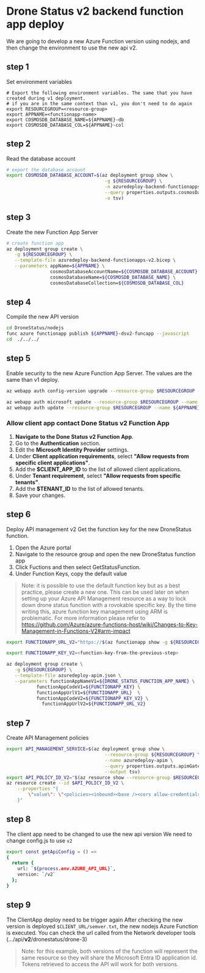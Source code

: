 # Drone Status v2 backend function app deploy

We are going to develop a new Azure Function version using nodejs, and then change the environment to use the new api v2.

## step 1

Set environment variables

```
# Export the following environment variables. The same that you have created during v1 deployment.
# if you are in the same context than v1, you don't need to do again
export RESOURCEGROUP=<resource-group>
export APPNAME=<functionapp-name>
export COSMOSDB_DATABASE_NAME=${APPNAME}-db
export COSMOSDB_DATABASE_COL=${APPNAME}-col
```

## step 2

Read the database account

```bash
# export the database account
export COSMOSDB_DATABASE_ACCOUNT=$(az deployment group show \
                                    -g ${RESOURCEGROUP} \
                                    -n azuredeploy-backend-functionapps \
                                    --query properties.outputs.cosmosDatabaseAccount.value \
                                    -o tsv)
```

## step 3

Create the new Function App Server

```bash
# create function app
az deployment group create \
   -g ${RESOURCEGROUP} \
   --template-file azuredeploy-backend-functionapps-v2.bicep \
   --parameters appName=${APPNAME} \
                cosmosDatabaseAccountName=${COSMOSDB_DATABASE_ACCOUNT} \
                cosmosDatabaseName=${COSMOSDB_DATABASE_NAME} \
                cosmosDatabaseCollection=${COSMOSDB_DATABASE_COL}
```

## step 4

Compile the new API version

```bash
cd DroneStatus/nodejs
func azure functionapp publish ${APPNAME}-dsv2-funcapp --javascript
cd  ./../../

```

## step 5

Enable security to the new Azure Function App Server. The values are the same than v1 deploy.

```bash
az webapp auth config-version upgrade --resource-group $RESOURCEGROUP --name ${APPNAME}-dsv2-funcapp

az webapp auth microsoft update --resource-group $RESOURCEGROUP --name ${APPNAME}-dsv2-funcapp  --client-id $API_APP_ID  --allowed-audiences $IDENTIFIER_URI --issuer $ISSUER_URL
az webapp auth update --resource-group $RESOURCEGROUP --name ${APPNAME}-dsv2-funcapp --enabled  --action Return401

```

### Allow client app contact Done Status v2 Function App

1. **Navigate to the Done Status v2 Function App**.
2. Go to the **Authentication** section.
3. Edit the **Microsoft Identity Provider** settings.
4. Under **Client application requirements**, select **"Allow requests from specific client applications"**.
5. Add the **$CLIENT_APP_ID** to the list of allowed client applications.
6. Under **Tenant requirement**, select **"Allow requests from specific tenants"**.
7. Add the **$TENANT_ID** to the list of allowed tenants.
8. Save your changes.

## step 6

Deploy API management v2
Get the function key for the new DroneStatus function.

1. Open the Azure portal
1. Navigate to the resource group and open the new DroneStatus function app
1. Click Fuctions and then select GetStatusFunction.
1. Under Function Keys, copy the default value

> Note: it is possible to use the default function key but as a best practice,
> please create a new one. This can be used later on when setting up your
> Azure API Management resource as a way to lock down drone status function with a
> rovokable specific key.
> By the time writing this, azure function key management using ARM is problematic.
> For more information please refer to https://github.com/Azure/azure-functions-host/wiki/Changes-to-Key-Management-in-Functions-V2#arm-impact

```bash
export FUNCTIONAPP_URL_V2="https://$(az functionapp show -g ${RESOURCEGROUP} -n ${APPNAME}-dsv2-funcapp --query defaultHostName -o tsv)/api"

export FUNCTIONAPP_KEY_V2=<function-key-from-the-previous-step>

az deployment group create \
   -g ${RESOURCEGROUP} \
   --template-file azuredeploy-apim.json \
   --parameters functionAppNameV1=${DRONE_STATUS_FUNCTION_APP_NAME} \
           functionAppCodeV1=${FUNCTIONAPP_KEY} \
           functionAppUrlV1=${FUNCTIONAPP_URL}  \
           functionAppCodeV2=${FUNCTIONAPP_KEY_V2} \
		     functionAppUrlV2=${FUNCTIONAPP_URL_V2}
```

## step 7

Create API Management policies

```bash
export API_MANAGEMENT_SERVICE=$(az deployment group show \
                                    --resource-group ${RESOURCEGROUP} \
                                    --name azuredeploy-apim \
                                    --query properties.outputs.apimGatewayServiceName.value \
                                    --output tsv)
export API_POLICY_ID_V2="$(az resource show --resource-group $RESOURCEGROUP --resource-type Microsoft.ApiManagement/service --name $API_MANAGEMENT_SERVICE --query id --output tsv)/apis/dronedeliveryapiv2/policies/policy"
az resource create --id $API_POLICY_ID_V2 \
    --properties "{
        \"value\": \"<policies><inbound><base /><cors allow-credentials=\\\"true\\\"><allowed-origins><origin>$CLIENT_URL</origin></allowed-origins><allowed-methods><method>GET</method></allowed-methods><allowed-headers><header>*</header></allowed-headers></cors><validate-jwt header-name=\\\"Authorization\\\" failed-validation-httpcode=\\\"401\\\" failed-validation-error-message=\\\"Unauthorized. Access token is missing or invalid.\\\"><openid-config url=\\\"${ISSUER_URL}.well-known/openid-configuration\\\" /><required-claims><claim name=\\\"aud\\\"><value>$IDENTIFIER_URI</value></claim></required-claims></validate-jwt></inbound><backend><base /></backend><outbound><base /></outbound><on-error><base /></on-error></policies>\"
    }"
```

## step 8

The client app need to be changed to use the new api version
We need to change config.js to use `v2`

```bash
export const getApiConfig = () =>
{
  return {
    url: `${process.env.AZURE_API_URL}`,
    version: `/v2`
  };
}
```

## step 9

The ClientApp deploy need to be trigger again
After checking the new version is deployed `$CLIENT_URL/semver.txt`, the new nodejs Azure Function is executed. 
You can check the url called from the Network developer tools (.../api/**v2**/dronestatus/drone-3)

> Note: for this example, both versions of the function will represent the same resource so they will share the Microsoft Entra ID application id. Tokens retrieved to access the API will work for both versions.
